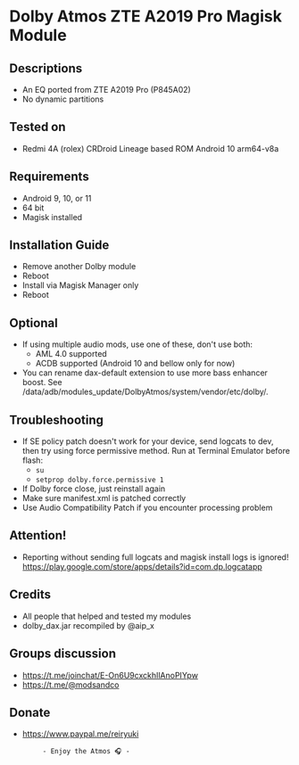 # Dolby Atmos ZTE A2019 Pro Magisk Module

## Descriptions
- An EQ ported from ZTE A2019 Pro (P845A02)
- No dynamic partitions

## Tested on
- Redmi 4A (rolex) CRDroid Lineage based ROM Android 10 arm64-v8a

## Requirements
- Android 9, 10, or 11
- 64 bit
- Magisk installed

## Installation Guide
- Remove another Dolby module
- Reboot
- Install via Magisk Manager only
- Reboot

## Optional
- If using multiple audio mods, use one of these, don't use both:
  - AML 4.0 supported
  - ACDB supported (Android 10 and bellow only for now)
- You can rename dax-default extension to use more bass enhancer boost. See /data/adb/modules_update/DolbyAtmos/system/vendor/etc/dolby/. 

## Troubleshooting
- If SE policy patch doesn't work for your device, send logcats to dev, then try using force permissive method.
  Run at Terminal Emulator before flash:
  - `su`
  - `setprop dolby.force.permissive 1`
- If Dolby force close, just reinstall again
- Make sure manifest.xml is patched correctly
- Use Audio Compatibility Patch if you encounter processing problem

## Attention!
- Reporting without sending full logcats and magisk install logs is ignored! https://play.google.com/store/apps/details?id=com.dp.logcatapp

## Credits
- All people that helped and tested my modules
- dolby_dax.jar recompiled by @aip_x

## Groups discussion
- https://t.me/joinchat/E-On6U9cxckhIlAnoPIYpw
- https://t.me/@modsandco

## Donate
- https://www.paypal.me/reiryuki




           - Enjoy the Atmos 🎧 -
